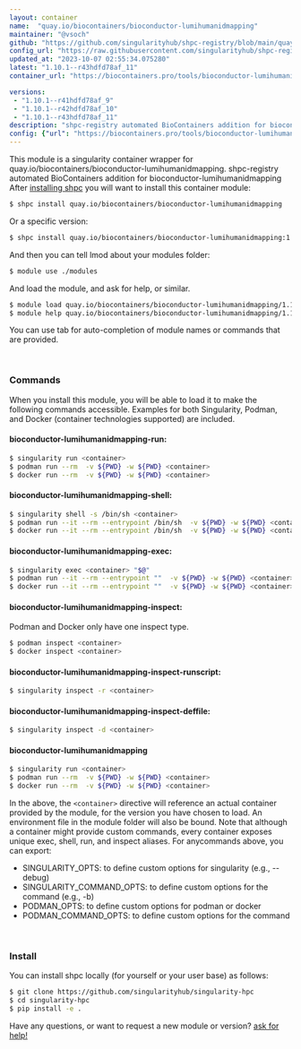 ```yaml
---
layout: container
name:  "quay.io/biocontainers/bioconductor-lumihumanidmapping"
maintainer: "@vsoch"
github: "https://github.com/singularityhub/shpc-registry/blob/main/quay.io/biocontainers/bioconductor-lumihumanidmapping/container.yaml"
config_url: "https://raw.githubusercontent.com/singularityhub/shpc-registry/main/quay.io/biocontainers/bioconductor-lumihumanidmapping/container.yaml"
updated_at: "2023-10-07 02:55:34.075280"
latest: "1.10.1--r43hdfd78af_11"
container_url: "https://biocontainers.pro/tools/bioconductor-lumihumanidmapping"

versions:
 - "1.10.1--r41hdfd78af_9"
 - "1.10.1--r42hdfd78af_10"
 - "1.10.1--r43hdfd78af_11"
description: "shpc-registry automated BioContainers addition for bioconductor-lumihumanidmapping"
config: {"url": "https://biocontainers.pro/tools/bioconductor-lumihumanidmapping", "maintainer": "@vsoch", "description": "shpc-registry automated BioContainers addition for bioconductor-lumihumanidmapping", "latest": {"1.10.1--r43hdfd78af_11": "sha256:742d964defc9a676bac93bfcf8a3a737bb8392b4d433ff328c14fd137acefaae"}, "tags": {"1.10.1--r41hdfd78af_9": "sha256:fb190bbfd75333dc8d18614711639135d3fafc8c0727877163678dd6cf5a3bca", "1.10.1--r42hdfd78af_10": "sha256:74a153bfa2e6a206cbfbd9f917126c73b2e5bae2c090cc44603e86e4788c4fea", "1.10.1--r43hdfd78af_11": "sha256:742d964defc9a676bac93bfcf8a3a737bb8392b4d433ff328c14fd137acefaae"}, "docker": "quay.io/biocontainers/bioconductor-lumihumanidmapping"}
---
```


This module is a singularity container wrapper for quay.io/biocontainers/bioconductor-lumihumanidmapping.
shpc-registry automated BioContainers addition for bioconductor-lumihumanidmapping
After [installing shpc](#install) you will want to install this container module:


```bash
$ shpc install quay.io/biocontainers/bioconductor-lumihumanidmapping
```

Or a specific version:

```bash
$ shpc install quay.io/biocontainers/bioconductor-lumihumanidmapping:1.10.1--r43hdfd78af_11
```

And then you can tell lmod about your modules folder:

```bash
$ module use ./modules
```

And load the module, and ask for help, or similar.

```bash
$ module load quay.io/biocontainers/bioconductor-lumihumanidmapping/1.10.1--r43hdfd78af_11
$ module help quay.io/biocontainers/bioconductor-lumihumanidmapping/1.10.1--r43hdfd78af_11
```

You can use tab for auto-completion of module names or commands that are provided.

<br>

### Commands

When you install this module, you will be able to load it to make the following commands accessible.
Examples for both Singularity, Podman, and Docker (container technologies supported) are included.

#### bioconductor-lumihumanidmapping-run:

```bash
$ singularity run <container>
$ podman run --rm  -v ${PWD} -w ${PWD} <container>
$ docker run --rm  -v ${PWD} -w ${PWD} <container>
```

#### bioconductor-lumihumanidmapping-shell:

```bash
$ singularity shell -s /bin/sh <container>
$ podman run --it --rm --entrypoint /bin/sh  -v ${PWD} -w ${PWD} <container>
$ docker run --it --rm --entrypoint /bin/sh  -v ${PWD} -w ${PWD} <container>
```

#### bioconductor-lumihumanidmapping-exec:

```bash
$ singularity exec <container> "$@"
$ podman run --it --rm --entrypoint ""  -v ${PWD} -w ${PWD} <container> "$@"
$ docker run --it --rm --entrypoint ""  -v ${PWD} -w ${PWD} <container> "$@"
```

#### bioconductor-lumihumanidmapping-inspect:

Podman and Docker only have one inspect type.

```bash
$ podman inspect <container>
$ docker inspect <container>
```

#### bioconductor-lumihumanidmapping-inspect-runscript:

```bash
$ singularity inspect -r <container>
```

#### bioconductor-lumihumanidmapping-inspect-deffile:

```bash
$ singularity inspect -d <container>
```



#### bioconductor-lumihumanidmapping

```bash
$ singularity run <container>
$ podman run --rm  -v ${PWD} -w ${PWD} <container>
$ docker run --rm  -v ${PWD} -w ${PWD} <container>
```


In the above, the `<container>` directive will reference an actual container provided
by the module, for the version you have chosen to load. An environment file in the
module folder will also be bound. Note that although a container
might provide custom commands, every container exposes unique exec, shell, run, and
inspect aliases. For anycommands above, you can export:

 - SINGULARITY_OPTS: to define custom options for singularity (e.g., --debug)
 - SINGULARITY_COMMAND_OPTS: to define custom options for the command (e.g., -b)
 - PODMAN_OPTS: to define custom options for podman or docker
 - PODMAN_COMMAND_OPTS: to define custom options for the command

<br>

### Install

You can install shpc locally (for yourself or your user base) as follows:

```bash
$ git clone https://github.com/singularityhub/singularity-hpc
$ cd singularity-hpc
$ pip install -e .
```

Have any questions, or want to request a new module or version? [ask for help!](https://github.com/singularityhub/singularity-hpc/issues)